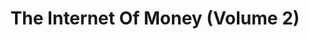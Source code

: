 ---
layout: books
title: The Internet Of Money (Volume 2)
subtitle: 
essential: 
categories: ['non-technical']
authors: ['Andreas Antonopoulos']
authors_twitter: ['https://twitter.com/aantonop']
excerpt: When I dove down the rabbit hole of Bitcoin in late 2013, Andreas’ YouTube talks and podcasts pulled me further in, and this book is a compilation of these entertaining and informative talks. The source videos are well worth watching, and this book is a good complement to them.
url: https://theinternetofmoney.info/
amazon_url: https://www.amazon.com/dp/B075VB7LVG
---